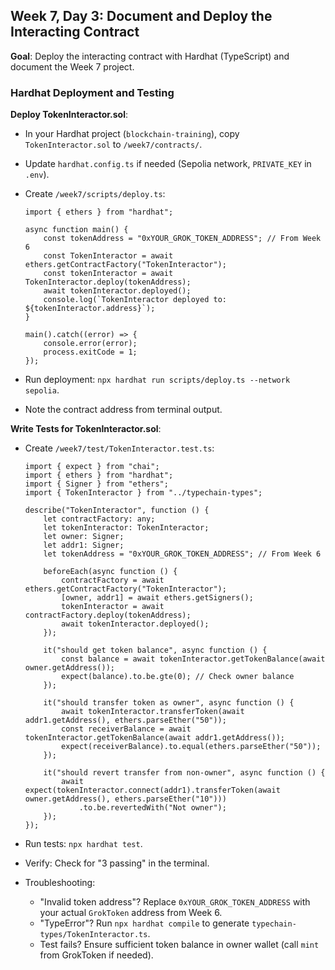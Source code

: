 ## Week 7, Day 3: Document and Deploy the Interacting Contract

**Goal**: Deploy the interacting contract with Hardhat (TypeScript) and document the Week 7 project.

### Hardhat Deployment and Testing

**Deploy TokenInteractor.sol**:

- In your Hardhat project (`blockchain-training`), copy `TokenInteractor.sol` to `/week7/contracts/`.
- Update `hardhat.config.ts` if needed (Sepolia network, `PRIVATE_KEY` in `.env`).
- Create `/week7/scripts/deploy.ts`:

  ```
  import { ethers } from "hardhat";

  async function main() {
      const tokenAddress = "0xYOUR_GROK_TOKEN_ADDRESS"; // From Week 6
      const TokenInteractor = await ethers.getContractFactory("TokenInteractor");
      const tokenInteractor = await TokenInteractor.deploy(tokenAddress);
      await tokenInteractor.deployed();
      console.log(`TokenInteractor deployed to: ${tokenInteractor.address}`);
  }

  main().catch((error) => {
      console.error(error);
      process.exitCode = 1;
  });
  ```

- Run deployment: `npx hardhat run scripts/deploy.ts --network sepolia`.
- Note the contract address from terminal output.

**Write Tests for TokenInteractor.sol**:

- Create `/week7/test/TokenInteractor.test.ts`:

  ```
  import { expect } from "chai";
  import { ethers } from "hardhat";
  import { Signer } from "ethers";
  import { TokenInteractor } from "../typechain-types";

  describe("TokenInteractor", function () {
      let contractFactory: any;
      let tokenInteractor: TokenInteractor;
      let owner: Signer;
      let addr1: Signer;
      let tokenAddress = "0xYOUR_GROK_TOKEN_ADDRESS"; // From Week 6

      beforeEach(async function () {
          contractFactory = await ethers.getContractFactory("TokenInteractor");
          [owner, addr1] = await ethers.getSigners();
          tokenInteractor = await contractFactory.deploy(tokenAddress);
          await tokenInteractor.deployed();
      });

      it("should get token balance", async function () {
          const balance = await tokenInteractor.getTokenBalance(await owner.getAddress());
          expect(balance).to.be.gte(0); // Check owner balance
      });

      it("should transfer token as owner", async function () {
          await tokenInteractor.transferToken(await addr1.getAddress(), ethers.parseEther("50"));
          const receiverBalance = await tokenInteractor.getTokenBalance(await addr1.getAddress());
          expect(receiverBalance).to.equal(ethers.parseEther("50"));
      });

      it("should revert transfer from non-owner", async function () {
          await expect(tokenInteractor.connect(addr1).transferToken(await owner.getAddress(), ethers.parseEther("10")))
              .to.be.revertedWith("Not owner");
      });
  });
  ```

- Run tests: `npx hardhat test`.
- Verify: Check for "3 passing" in the terminal.
- Troubleshooting:
  - "Invalid token address"? Replace `0xYOUR_GROK_TOKEN_ADDRESS` with your actual `GrokToken` address from Week 6.
  - "TypeError"? Run `npx hardhat compile` to generate `typechain-types/TokenInteractor.ts`.
  - Test fails? Ensure sufficient token balance in owner wallet (call `mint` from GrokToken if needed).
